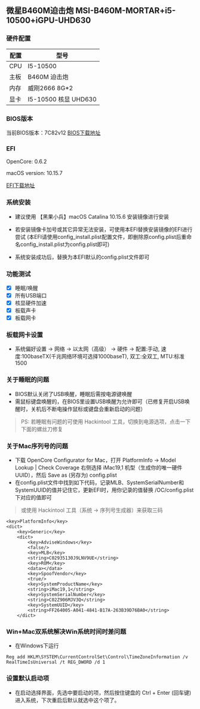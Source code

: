 
## 微星B460M迫击炮 MSI-B460M-MORTAR+i5-10500+iGPU-UHD630

### 硬件配置

|  配置   | 型号  |
|  ----  | ----  |
| CPU  | I5-10500 |
| 主板  | B460M 迫击炮 |
| 内存  | 威刚2666 8G*2 |
| 显卡  | I5-10500 核显 UHD630  |

### BIOS版本

当前BIOS版本：7C82v12 [BIOS下载地址](https://cn.msi.com/Motherboard/support/MAG-B460M-MORTAR)

### EFI 

OpenCore: 0.6.2

macOS version: 10.15.7

[EFI下载地址](https://github.com/myqqiu/Hackintosh-B460M-MORTAR-i5-10500-iGPU-UHD630/releases)

### 系统安装
* 建议使用 【黑果小兵】macOS Catalina 10.15.6 安装镜像进行安装

* 若安装镜像卡加号或其它异常无法安装，可使用本EFI替换安装镜像的EFI进行尝试
(本EFI请使用config_install.plist配置文件，即删除原config.plist后重命名config_install.plist为config.plist即可)

* 系统安装成功后，替换为本EFI默认的config.plist文件即可

### 功能测试
- [x] 睡眠/唤醒
- [x] 所有USB端口
- [x] 核显硬件加速
- [x] 板载声卡
- [x] 板载网卡

### 板载网卡设置
* 系统偏好设置 -> 网络 -> 以太网（高级） -> 硬件 -> 配置:手动, 速度:100baseTX(千兆网络环境可选择1000baseT), 双工:全双工, MTU:标准1500

### 关于睡眠的问题
* BIOS默认关闭了USB唤醒，睡眠后需按电源键唤醒
* 需鼠标键盘唤醒的，在BIOS里设置USB唤醒为允许即可（已修复开启USB唤醒时，关机后不断电操作鼠标或键盘会重新启动的问题）
> PS: 若睡眠有问题的可使用 Hackintool 工具，切换到电源选项，点击一下下面的螺丝刀修复

### 关于Mac序列号的问题
* 下载 OpenCore Configurator for Mac，打开 PlatformInfo -> Model Lookup | Check Coverage 右侧选择 iMac19,1 机型（生成你的唯一硬件UUID），然后 Save as (另存为) config.plist
* 在config.plist文件中找到如下代码，记录MLB、SystemSerialNumber和SystemUUID的值并记住它，更新EFI时，用你记录的值替换 /OC/config.plist 下对应的值即可
> 或使用 Hackintool 工具（系统 -> 序列号生成器）来获取三码

```
<key>PlatformInfo</key>
<dict>
    <key>Generic</key>
    <dict>
        <key>AdviseWindows</key>
        <false/>
        <key>MLB</key>
        <string>C02935130J9LNV9UE</string>
        <key>ROM</key>
        <data></data>
        <key>SpoofVendor</key>
        <true/>
        <key>SystemProductName</key>
        <string>iMac19,1</string>
        <key>SystemSerialNumber</key>
        <string>C02Z906MJV3Q</string>
        <key>SystemUUID</key>
        <string>FF264005-A041-4841-B17A-263B39D76BA0</string>
    </dict>
```

### Win+Mac双系统解决Win系统时间时差问题
* 在Windows下运行
```
Reg add HKLM\SYSTEM\CurrentControlSet\Control\TimeZoneInformation /v RealTimeIsUniversal /t REG_DWORD /d 1
```

### 设置默认启动项
* 在启动选择界面，先选中要启动的项，然后按住键盘的 Ctrl + Enter (回车键) 进入系统，下次重启后默认就选中这个项了。
